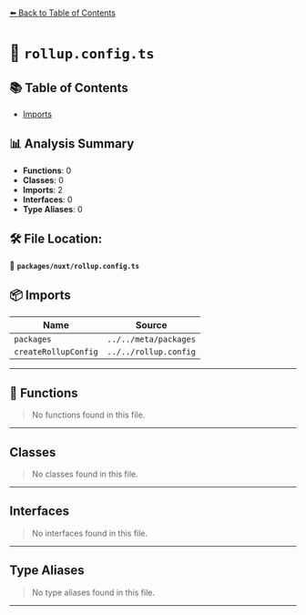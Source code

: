 [⬅️ Back to Table of Contents](../../index.md)

# 📄 `rollup.config.ts`

## 📚 Table of Contents

- [Imports](#imports)

## 📊 Analysis Summary

- **Functions**: 0
- **Classes**: 0
- **Imports**: 2
- **Interfaces**: 0
- **Type Aliases**: 0

## 🛠️ File Location:
📂 **`packages/nuxt/rollup.config.ts`**

## 📦 Imports

| Name | Source |
|------|--------|
| `packages` | `../../meta/packages` |
| `createRollupConfig` | `../../rollup.config` |


---

## 🔧 Functions

> No functions found in this file.


---

## Classes

> No classes found in this file.


---

## Interfaces

> No interfaces found in this file.


---

## Type Aliases

> No type aliases found in this file.


---